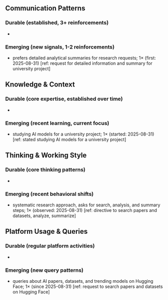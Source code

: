 ## Communication Patterns
### Durable (established, 3+ reinforcements)
- 

### Emerging (new signals, 1-2 reinforcements)
- prefers detailed analytical summaries for research requests; 1× (first: 2025-08-31) [ref: request for detailed information and summary for university project]

## Knowledge & Context
### Durable (core expertise, established over time)
- 

### Emerging (recent learning, current focus)
- studying AI models for a university project; 1× (started: 2025-08-31) [ref: stated studying AI models for a university project]

## Thinking & Working Style
### Durable (core thinking patterns)
- 

### Emerging (recent behavioral shifts)
- systematic research approach, asks for search, analysis, and summary steps; 1× (observed: 2025-08-31) [ref: directive to search papers and datasets, analyze, summarize]

## Platform Usage & Queries
### Durable (regular platform activities)
- 

### Emerging (new query patterns)
- queries about AI papers, datasets, and trending models on Hugging Face; 1× (since 2025-08-31) [ref: request to search papers and datasets on Hugging Face]